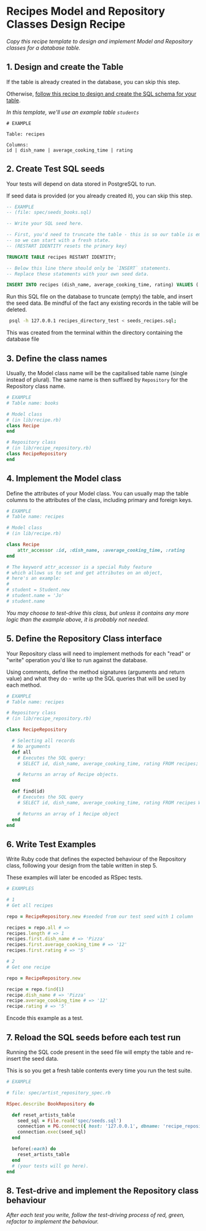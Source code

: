 # Recipes Model and Repository Classes Design Recipe

_Copy this recipe template to design and implement Model and Repository classes for a database table._

## 1. Design and create the Table

If the table is already created in the database, you can skip this step.

Otherwise, [follow this recipe to design and create the SQL schema for your table](./single_table_design_recipe_template.md).

*In this template, we'll use an example table `students`*

```
# EXAMPLE

Table: recipes

Columns:
id | dish_name | average_cooking_time | rating
```

## 2. Create Test SQL seeds

Your tests will depend on data stored in PostgreSQL to run.

If seed data is provided (or you already created it), you can skip this step.

```sql
-- EXAMPLE
-- (file: spec/seeds_books.sql)

-- Write your SQL seed here. 

-- First, you'd need to truncate the table - this is so our table is emptied between each test run,
-- so we can start with a fresh state.
-- (RESTART IDENTITY resets the primary key)

TRUNCATE TABLE recipes RESTART IDENTITY;

-- Below this line there should only be `INSERT` statements.
-- Replace these statements with your own seed data.

INSERT INTO recipes (dish_name, average_cooking_time, rating) VALUES ('Pizza', 12, 5);

```

Run this SQL file on the database to truncate (empty) the table, and insert the seed data. Be mindful of the fact any existing records in the table will be deleted.

```bash
 psql -h 127.0.0.1 recipes_directory_test < seeds_recipes.sql;
```
This was created from the terminal within the directory containing the database file

## 3. Define the class names

Usually, the Model class name will be the capitalised table name (single instead of plural). The same name is then suffixed by `Repository` for the Repository class name.

```ruby
# EXAMPLE
# Table name: books

# Model class
# (in lib/recipe.rb)
class Recipe
end

# Repository class
# (in lib/recipe_repository.rb)
class RecipeRepository
end
```

## 4. Implement the Model class

Define the attributes of your Model class. You can usually map the table columns to the attributes of the class, including primary and foreign keys.

```ruby
# EXAMPLE
# Table name: recipes

# Model class
# (in lib/recipe.rb)

class Recipe
    attr_accessor :id, :dish_name, :average_cooking_time, :rating
end

# The keyword attr_accessor is a special Ruby feature
# which allows us to set and get attributes on an object,
# here's an example:
#
# student = Student.new
# student.name = 'Jo'
# student.name
```

*You may choose to test-drive this class, but unless it contains any more logic than the example above, it is probably not needed.*

## 5. Define the Repository Class interface

Your Repository class will need to implement methods for each "read" or "write" operation you'd like to run against the database.

Using comments, define the method signatures (arguments and return value) and what they do - write up the SQL queries that will be used by each method.

```ruby
# EXAMPLE
# Table name: recipes

# Repository class
# (in lib/recipe_repository.rb)

class RecipeRepository

  # Selecting all records
  # No arguments
  def all
    # Executes the SQL query:
    # SELECT id, dish_name, average_cooking_time, rating FROM recipes;

    # Returns an array of Recipe objects.
  end

  def find(id)
    # Executes the SQL query
    # SELECT id, dish_name, average_cooking_time, rating FROM recipes WHERE id = $1;

    # Returns an array of 1 Recipe object
  end
end
```

## 6. Write Test Examples

Write Ruby code that defines the expected behaviour of the Repository class, following your design from the table written in step 5.

These examples will later be encoded as RSpec tests.

```ruby
# EXAMPLES

# 1
# Get all recipes

repo = RecipeRepository.new #seeded from our test seed with 1 column

recipes = repo.all # => 
recipes.length # => 1
recipes.first.dish_name # => 'Pizza'
recipes.first.average_cooking_time # => '12'
recipes.first.rating # => '5'

# 2 
# Get one recipe

repo = RecipeRepository.new

recipe = repo.find(1)
recipe.dish_name # => 'Pizza'
recipe.average_cooking_time # => '12'
recipe.rating # => '5'

```

Encode this example as a test.

## 7. Reload the SQL seeds before each test run

Running the SQL code present in the seed file will empty the table and re-insert the seed data.

This is so you get a fresh table contents every time you run the test suite.

```ruby
# EXAMPLE

# file: spec/artist_repository_spec.rb

RSpec.describe BookRepository do

  def reset_artists_table 
    seed_sql = File.read('spec/seeds.sql')
    connection = PG.connect({ host: '127.0.0.1', dbname: 'recipe_repository_test' })
    connection.exec(seed_sql)
  end

  before(:each) do
    reset_artists_table
  end
  # (your tests will go here).
end
```

## 8. Test-drive and implement the Repository class behaviour

_After each test you write, follow the test-driving process of red, green, refactor to implement the behaviour._